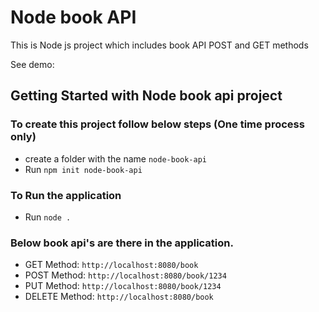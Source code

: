 # Node book API

This is Node js project which includes book API POST and GET methods

See demo:

## Getting Started with Node book api project

### To create this project follow below steps (One time process only)

- create a folder with the name `node-book-api`
- Run `npm init node-book-api`

### To Run the application

- Run `node .`

### Below book api's are there in the application.

- GET Method: `http://localhost:8080/book`
- POST Method: `http://localhost:8080/book/1234`
- PUT Method: `http://localhost:8080/book/1234`
- DELETE Method: `http://localhost:8080/book`

